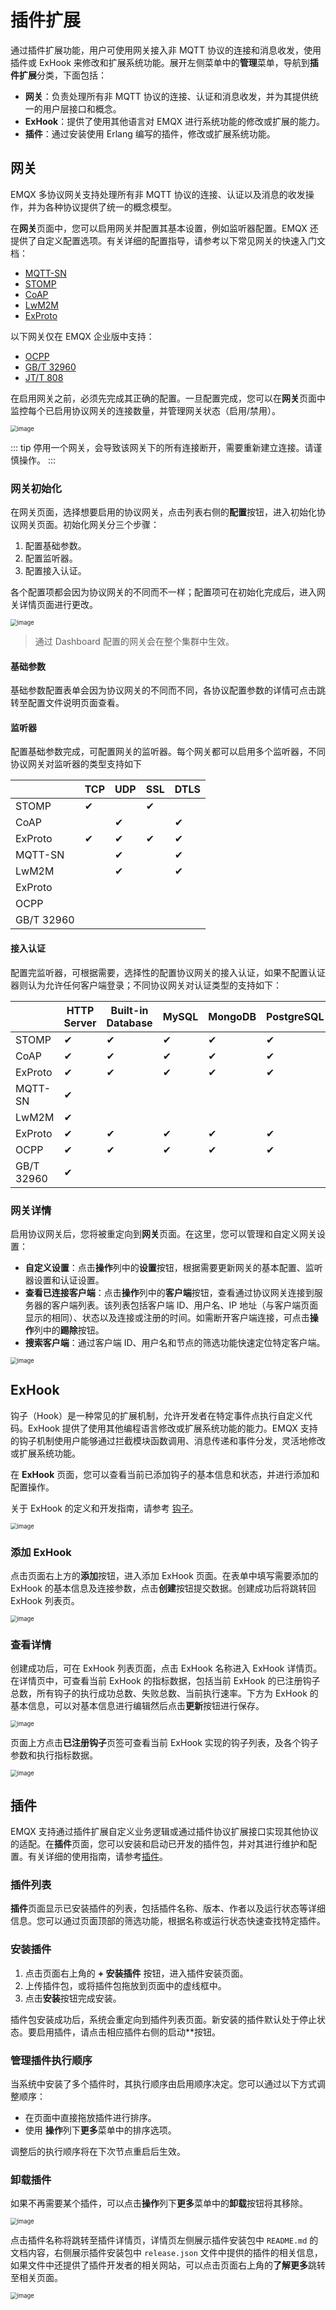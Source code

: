 # 插件扩展

通过插件扩展功能，用户可使用网关接入非 MQTT 协议的连接和消息收发，使用插件或 ExHook 来修改和扩展系统功能。展开左侧菜单中的**管理**菜单，导航到**插件扩展**分类，下面包括：

- **网关**：负责处理所有非 MQTT 协议的连接、认证和消息收发，并为其提供统一的用户层接口和概念。
- **ExHook**：提供了使用其他语言对 EMQX 进行系统功能的修改或扩展的能力。
- **插件**：通过安装使用 Erlang 编写的插件，修改或扩展系统功能。

## 网关

EMQX 多协议网关支持处理所有非 MQTT 协议的连接、认证以及消息的收发操作，并为各种协议提供了统一的概念模型。

在**网关**页面中，您可以启用网关并配置其基本设置，例如监听器配置。EMQX 还提供了自定义配置选项。有关详细的配置指导，请参考以下常见网关的快速入门文档：

- [MQTT-SN](../gateway/mqttsn.md)
- [STOMP](../gateway/stomp.md)
- [CoAP](../gateway/coap.md)
- [LwM2M](../gateway/lwm2m.md)
- [ExProto](../gateway/exproto.md)

以下网关仅在 EMQX 企业版中支持：

- [OCPP](../gateway/ocpp.md)
- [GB/T 32960](../gateway/gbt32960.md)
- [JT/T 808](../gateway/jt808.md)

在启用网关之前，必须先完成其正确的配置。一旦配置完成，您可以在**网关**页面中监控每个已启用协议网关的连接数量，并管理网关状态（启用/禁用）。

<img src="./assets/gateways.png" alt="image" style="zoom:67%;" />

::: tip
停用一个网关，会导致该网关下的所有连接断开，需要重新建立连接。请谨慎操作。
:::

### 网关初始化

在网关页面，选择想要启用的协议网关，点击列表右侧的**配置**按钮，进入初始化协议网关页面。初始化网关分三个步骤：

1. 配置基础参数。
2. 配置监听器。
3. 配置接入认证。

各个配置项都会因为协议网关的不同而不一样；配置项可在初始化完成后，进入网关详情页面进行更改。

<img src="./assets/gateway-init.png" alt="image" style="zoom:67%;" />

> 通过 Dashboard 配置的网关会在整个集群中生效。

#### 基础参数

基础参数配置表单会因为协议网关的不同而不同，各协议配置参数的详情可点击跳转至配置文件说明页面查看。

#### 监听器

配置基础参数完成，可配置网关的监听器。每个网关都可以启用多个监听器，不同协议网关对监听器的类型支持如下

|            | TCP  | UDP  | SSL  | DTLS |
| ---------- | ---- | ---- | ---- | ---- |
| STOMP      | ✔︎    |      | ✔︎    |      |
| CoAP       |      | ✔︎    |      | ✔︎    |
| ExProto    | ✔︎    | ✔︎    | ✔︎    | ✔︎    |
| MQTT-SN    |      | ✔︎    |      | ✔︎    |
| LwM2M      |      | ✔︎    |      | ✔︎    |
| ExProto    |      |      |      |      |
| OCPP       |      |      |      |      |
| GB/T 32960 |      |      |      |      |

#### 接入认证

配置完监听器，可根据需要，选择性的配置协议网关的接入认证，如果不配置认证器则认为允许任何客户端登录；不同协议网关对认证类型的支持如下：

|            | HTTP Server | Built-in Database | MySQL | MongoDB | PostgreSQL | Redis | DTLS | JWT  | Scram | LDAP |
| ---------- | ----------- | ----------------- | ----- | ------- | ---------- | ----- | ---- | ---- | ----- | ---- |
| STOMP      | ✔︎           | ✔︎                 | ✔︎     | ✔︎       | ✔︎          | ✔︎     | ✔︎    | ✔︎    |       |      |
| CoAP       | ✔︎           | ✔︎                 | ✔︎     | ✔︎       | ✔︎          | ✔︎     | ✔︎    | ✔︎    |       |      |
| ExProto    | ✔︎           | ✔︎                 | ✔︎     | ✔︎       | ✔︎          | ✔︎     | ✔︎    | ✔︎    |       |      |
| MQTT-SN    | ✔︎           |                   |       |         |            |       |      |      |       |      |
| LwM2M      | ✔︎           |                   |       |         |            |       |      |      |       |      |
| ExProto    | ✔︎           | ✔︎                 | ✔︎     | ✔︎       | ✔︎          | ✔︎     |      | ✔︎    |       | ✔︎    |
| OCPP       | ✔︎           | ✔︎                 | ✔︎     | ✔︎       | ✔︎          | ✔︎     |      | ✔︎    |       | ✔︎    |
| GB/T 32960 | ✔︎           |                   |       |         |            |       |      |      |       |      |

### 网关详情

启用协议网关后，您将被重定向到**网关**页面。在这里，您可以管理和自定义网关设置：

- **自定义设置**：点击**操作**列中的**设置**按钮，根据需要更新网关的基本配置、监听器设置和认证设置。
- **查看已连接客户端**：点击**操作**列中的**客户端**按钮，查看通过协议网关连接到服务器的客户端列表。该列表包括客户端 ID、用户名、IP 地址（与客户端页面显示的相同）、状态以及连接或注册的时间。如需断开客户端连接，可点击**操作**列中的**踢除**按钮。
- **搜索客户端**：通过客户端 ID、用户名和节点的筛选功能快速定位特定客户端。

<img src="./assets/gateway-clients.png" alt="image" style="zoom:67%;" />

## ExHook

钩子（Hook）是一种常见的扩展机制，允许开发者在特定事件点执行自定义代码。ExHook 提供了使用其他编程语言修改或扩展系统功能的能力。EMQX 支持的钩子机制使用户能够通过拦截模块函数调用、消息传递和事件分发，灵活地修改或扩展系统功能。

在 **ExHook** 页面，您可以查看当前已添加钩子的基本信息和状态，并进行添加和配置操作。

关于 ExHook 的定义和开发指南，请参考 [钩子](../extensions/hooks.md)。

<img src="./assets/exhook.png" alt="image" style="zoom:67%;" />

### 添加 ExHook

点击页面右上方的**添加**按钮，进入添加 ExHook 页面。在表单中填写需要添加的 ExHook 的基本信息及连接参数，点击**创建**按钮提交数据。创建成功后将跳转回 ExHook 列表页。

<img src="./assets/exhook-add.png" alt="image" style="zoom:67%;" />

### 查看详情

创建成功后，可在 ExHook 列表页面，点击 ExHook 名称进入 ExHook 详情页。在详情页中，可查看当前 ExHook 的指标数据，包括当前 ExHook 的已注册钩子总数，所有钩子的执行成功总数、失败总数、当前执行速率。下方为 ExHook 的基本信息，可以对基本信息进行编辑然后点击**更新**按钮进行保存。

<img src="./assets/exhook-detail.png" alt="image" style="zoom:67%;" />

页面上方点击**已注册钩子**页签可查看当前 ExHook 实现的钩子列表，及各个钩子参数和执行指标数据。

<img src="./assets/exhook-hooks.png" alt="image" style="zoom:67%;" />

## 插件

EMQX 支持通过插件扩展自定义业务逻辑或通过插件协议扩展接口实现其他协议的适配。在**插件**页面，您可以安装和启动已开发的插件包，并对其进行维护和配置。有关详细的使用指南，请参考[插件](../extensions/plugins.md)。

### 插件列表

**插件**页面显示已安装插件的列表，包括插件名称、版本、作者以及运行状态等详细信息。您可以通过页面顶部的筛选功能，根据名称或运行状态快速查找特定插件。

### 安装插件

1. 点击页面右上角的 **+ 安装插件** 按钮，进入插件安装页面。
2. 上传插件包，或将插件包拖放到页面中的虚线框中。
3. 点击**安装**按钮完成安装。

插件包安装成功后，系统会重定向到插件列表页面。新安装的插件默认处于停止状态。要启用插件，请点击相应插件右侧的启动**按钮。

### 管理插件执行顺序

当系统中安装了多个插件时，其执行顺序由启用顺序决定。您可以通过以下方式调整顺序：

- 在页面中直接拖放插件进行排序。
- 使用 **操作**列下**更多**菜单中的排序选项。

调整后的执行顺序将在下次节点重启后生效。

### 卸载插件

如果不再需要某个插件，可以点击**操作**列下**更多**菜单中的**卸载**按钮将其移除。

<img src="./assets/plugins.png" alt="image" style="zoom:67%;" />

点击插件名称将跳转至插件详情页，详情页左侧展示插件安装包中 `README.md` 的文档内容，右侧展示插件安装包中 `release.json` 文件中提供的插件的相关信息，如果文件中还提供了插件开发者的相关网站，可以点击页面右上角的**了解更多**跳转至相关页面。

<img src="./assets/plugin-detail.png" alt="image" style="zoom:67%;" />
